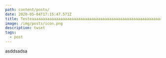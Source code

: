 ```yaml
---
path: content/posts/
date: 2020-05-04T17:15:47.571Z
title: Testeaaaaaaaaaaaaaaaaaaaaaaaaaaaaaaaaaaaaaaaaaaaaaaaaaaaaaaaaaaaaaaaaaaaaaa
image: /img/posts/icon.png
description: twset
tags:
  - post
---
```


asddsadsa
